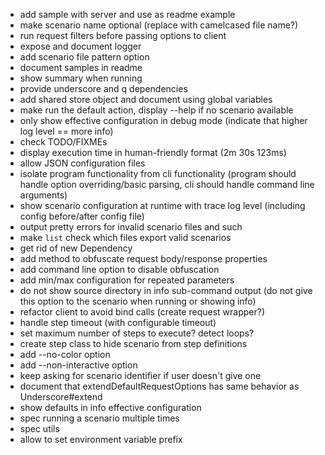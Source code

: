 * add sample with server and use as readme example
* make scenario name optional (replace with camelcased file name?)
* run request filters before passing options to client
* expose and document logger
* add scenario file pattern option
* document samples in readme
* show summary when running
* provide underscore and q dependencies
* add shared store object and document using global variables
* make run the default action, display --help if no scenario available
* only show effective configuration in debug mode (indicate that higher log level == more info)
* check TODO/FIXMEs
* display execution time in human-friendly format (2m 30s 123ms)
* allow JSON configuration files
* isolate program functionality from cli functionality (program should handle option overriding/basic parsing, cli should handle command line arguments)
* show scenario configuration at runtime with trace log level (including config before/after config file)
* output pretty errors for invalid scenario files and such
* make `list` check which files export valid scenarios
* get rid of new Dependency
* add method to obfuscate request body/response properties
* add command line option to disable obfuscation
* add min/max configuration for repeated parameters
* do not show source directory in info sub-command output (do not give this option to the scenario when running or showing info)
* refactor client to avoid bind calls (create request wrapper?)
* handle step timeout (with configurable timeout)
* set maximum number of steps to execute? detect loops?
* create step class to hide scenario from step definitions
* add --no-color option
* add --non-interactive option
* keep asking for scenario identifier if user doesn't give one
* document that extendDefaultRequestOptions has same behavior as Underscore#extend
* show defaults in info effective configuration
* spec running a scenario multiple times
* spec utils
* allow to set environment variable prefix
